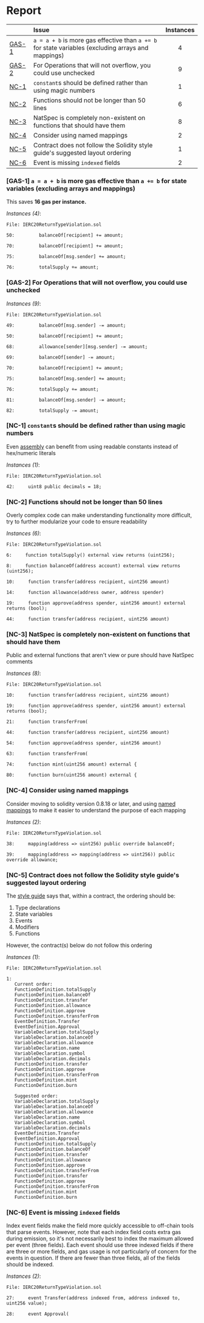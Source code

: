 # Report

| |Issue|Instances|
|-|:-|:-:|
| [GAS-1](#GAS-1) | `a = a + b` is more gas effective than `a += b` for state variables (excluding arrays and mappings) | 4 |
| [GAS-2](#GAS-2) | For Operations that will not overflow, you could use unchecked | 9 |
| [NC-1](#NC-1) | `constant`s should be defined rather than using magic numbers | 1 |
| [NC-2](#NC-2) | Functions should not be longer than 50 lines | 6 |
| [NC-3](#NC-3) | NatSpec is completely non-existent on functions that should have them | 8 |
| [NC-4](#NC-4) | Consider using named mappings | 2 |
| [NC-5](#NC-5) | Contract does not follow the Solidity style guide's suggested layout ordering | 1 |
| [NC-6](#NC-6) | Event is missing `indexed` fields | 2 |



### <a name="GAS-1"></a>[GAS-1] `a = a + b` is more gas effective than `a += b` for state variables (excluding arrays and mappings)
This saves **16 gas per instance.**

*Instances (4)*:
```solidity
File: IERC20ReturnTypeViolation.sol

50:         balanceOf[recipient] += amount;

70:         balanceOf[recipient] += amount;

75:         balanceOf[msg.sender] += amount;

76:         totalSupply += amount;

```

### <a name="GAS-2"></a>[GAS-2] For Operations that will not overflow, you could use unchecked

*Instances (9)*:
```solidity
File: IERC20ReturnTypeViolation.sol

49:         balanceOf[msg.sender] -= amount;

50:         balanceOf[recipient] += amount;

68:         allowance[sender][msg.sender] -= amount;

69:         balanceOf[sender] -= amount;

70:         balanceOf[recipient] += amount;

75:         balanceOf[msg.sender] += amount;

76:         totalSupply += amount;

81:         balanceOf[msg.sender] -= amount;

82:         totalSupply -= amount;

```

### <a name="NC-1"></a>[NC-1] `constant`s should be defined rather than using magic numbers
Even [assembly](https://github.com/code-423n4/2022-05-opensea-seaport/blob/9d7ce4d08bf3c3010304a0476a785c70c0e90ae7/contracts/lib/TokenTransferrer.sol#L35-L39) can benefit from using readable constants instead of hex/numeric literals

*Instances (1)*:
```solidity
File: IERC20ReturnTypeViolation.sol

42:     uint8 public decimals = 18;

```

### <a name="NC-2"></a>[NC-2] Functions should not be longer than 50 lines
Overly complex code can make understanding functionality more difficult, try to further modularize your code to ensure readability 

*Instances (6)*:
```solidity
File: IERC20ReturnTypeViolation.sol

6:     function totalSupply() external view returns (uint256);

8:     function balanceOf(address account) external view returns (uint256);

10:     function transfer(address recipient, uint256 amount)

14:     function allowance(address owner, address spender)

19:     function approve(address spender, uint256 amount) external returns (bool);

44:     function transfer(address recipient, uint256 amount)

```

### <a name="NC-3"></a>[NC-3] NatSpec is completely non-existent on functions that should have them
Public and external functions that aren't view or pure should have NatSpec comments

*Instances (8)*:
```solidity
File: IERC20ReturnTypeViolation.sol

10:     function transfer(address recipient, uint256 amount)

19:     function approve(address spender, uint256 amount) external returns (bool);

21:     function transferFrom(

44:     function transfer(address recipient, uint256 amount)

54:     function approve(address spender, uint256 amount)

63:     function transferFrom(

74:     function mint(uint256 amount) external {

80:     function burn(uint256 amount) external {

```

### <a name="NC-4"></a>[NC-4] Consider using named mappings
Consider moving to solidity version 0.8.18 or later, and using [named mappings](https://ethereum.stackexchange.com/questions/51629/how-to-name-the-arguments-in-mapping/145555#145555) to make it easier to understand the purpose of each mapping

*Instances (2)*:
```solidity
File: IERC20ReturnTypeViolation.sol

38:     mapping(address => uint256) public override balanceOf;

39:     mapping(address => mapping(address => uint256)) public override allowance;

```

### <a name="NC-5"></a>[NC-5] Contract does not follow the Solidity style guide's suggested layout ordering
The [style guide](https://docs.soliditylang.org/en/v0.8.16/style-guide.html#order-of-layout) says that, within a contract, the ordering should be:

1) Type declarations
2) State variables
3) Events
4) Modifiers
5) Functions

However, the contract(s) below do not follow this ordering

*Instances (1)*:
```solidity
File: IERC20ReturnTypeViolation.sol

1: 
   Current order:
   FunctionDefinition.totalSupply
   FunctionDefinition.balanceOf
   FunctionDefinition.transfer
   FunctionDefinition.allowance
   FunctionDefinition.approve
   FunctionDefinition.transferFrom
   EventDefinition.Transfer
   EventDefinition.Approval
   VariableDeclaration.totalSupply
   VariableDeclaration.balanceOf
   VariableDeclaration.allowance
   VariableDeclaration.name
   VariableDeclaration.symbol
   VariableDeclaration.decimals
   FunctionDefinition.transfer
   FunctionDefinition.approve
   FunctionDefinition.transferFrom
   FunctionDefinition.mint
   FunctionDefinition.burn
   
   Suggested order:
   VariableDeclaration.totalSupply
   VariableDeclaration.balanceOf
   VariableDeclaration.allowance
   VariableDeclaration.name
   VariableDeclaration.symbol
   VariableDeclaration.decimals
   EventDefinition.Transfer
   EventDefinition.Approval
   FunctionDefinition.totalSupply
   FunctionDefinition.balanceOf
   FunctionDefinition.transfer
   FunctionDefinition.allowance
   FunctionDefinition.approve
   FunctionDefinition.transferFrom
   FunctionDefinition.transfer
   FunctionDefinition.approve
   FunctionDefinition.transferFrom
   FunctionDefinition.mint
   FunctionDefinition.burn

```

### <a name="NC-6"></a>[NC-6] Event is missing `indexed` fields
Index event fields make the field more quickly accessible to off-chain tools that parse events. However, note that each index field costs extra gas during emission, so it's not necessarily best to index the maximum allowed per event (three fields). Each event should use three indexed fields if there are three or more fields, and gas usage is not particularly of concern for the events in question. If there are fewer than three fields, all of the fields should be indexed.

*Instances (2)*:
```solidity
File: IERC20ReturnTypeViolation.sol

27:     event Transfer(address indexed from, address indexed to, uint256 value);

28:     event Approval(

```

